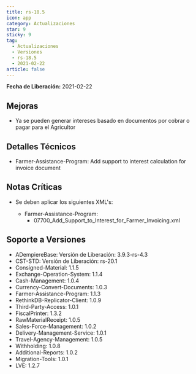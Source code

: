 ```yaml
---
title: rs-18.5
icon: app
category: Actualizaciones
star: 9
sticky: 9
tag:
  - Actualizaciones
  - Versiones
  - rs-18.5
  - 2021-02-22
article: false
---
```


**Fecha de Liberación:** 2021-02-22

## Mejoras

- Ya se pueden generar intereses basado en documentos por cobrar o pagar para el Agricultor

## Detalles Técnicos

- Farmer-Assistance-Program: Add support to interest calculation for invoice document

## Notas Críticas

- Se deben aplicar los siguientes XML's:

  - Farmer-Assistance-Program:
    - 07700_Add_Support_to_Interest_for_Farmer_Invoicing.xml

## Soporte a Versiones

- ADempiereBase: Versión de Liberación: 3.9.3-rs-4.3
- CST-STD: Versión de Liberación: rs-20.1
- Consigned-Material: 1.1.5
- Exchange-Operation-System: 1.1.4
- Cash-Management: 1.0.4
- Currency-Convert-Documents: 1.0.3
- Farmer-Assistance-Program: 1.1.3
- RethinkDB-Replicator-Client: 1.0.9
- Third-Party-Access: 1.0.1
- FiscalPrinter: 1.3.2
- RawMaterialReceipt: 1.0.5
- Sales-Force-Management: 1.0.2
- Delivery-Management-Service: 1.0.1
- Travel-Agency-Management: 1.0.5
- Withholding: 1.0.8
- Additional-Reports: 1.0.2
- Migration-Tools: 1.0.1
- LVE: 1.2.7
